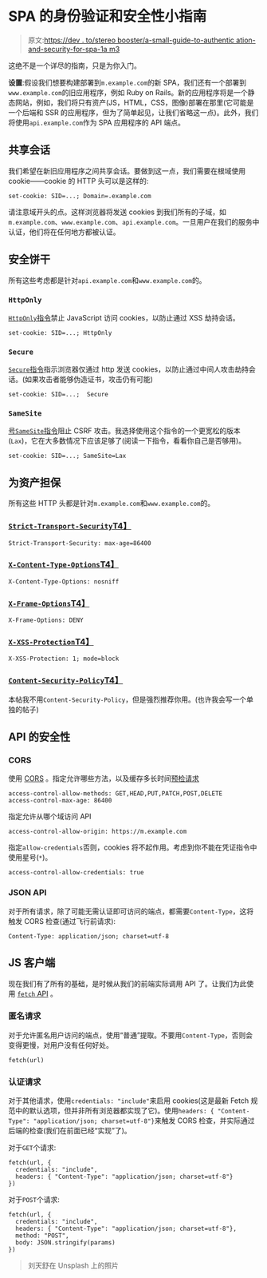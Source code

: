 # SPA 的身份验证和安全性小指南

> 原文:[https://dev . to/stereo booster/a-small-guide-to-authentic ation-and-security-for-spa-1a m3](https://dev.to/stereobooster/a-small-guide-to-authentication-and-security-for-spa-1am3)

这绝不是一个详尽的指南，只是为你入门。

**设置**:假设我们想要构建部署到`m.example.com`的新 SPA，我们还有一个部署到`www.example.com`的旧应用程序，例如 Ruby on Rails。新的应用程序将是一个静态网站，例如，我们将只有资产(JS，HTML，CSS，图像)部署在那里(它可能是一个后端和 SSR 的应用程序，但为了简单起见，让我们省略这一点)。此外，我们将使用`api.example.com`作为 SPA 应用程序的 API 端点。

## 共享会话

我们希望在新旧应用程序之间共享会话。要做到这一点，我们需要在根域使用 cookie——cookie 的 HTTP 头可以是这样的:

```
set-cookie: SID=...; Domain=.example.com 
```

请注意域开头的点。这样浏览器将发送 cookies 到我们所有的子域，如`m.example.com`、`www.example.com`、`api.example.com`。一旦用户在我们的服务中认证，他们将在任何地方都被认证。

## 安全饼干

所有这些考虑都是针对`api.example.com`和`www.example.com`的。

### `HttpOnly`

[`HttpOnly`指令](https://developer.mozilla.org/en-US/docs/Web/HTTP/Cookies#Secure_and_HttpOnly_cookies)禁止 JavaScript 访问 cookies，以防止通过 XSS 劫持会话。

```
set-cookie: SID=...; HttpOnly 
```

### `Secure`

[`Secure`指令](https://developer.mozilla.org/en-US/docs/Web/HTTP/Cookies#Secure_and_HttpOnly_cookies)指示浏览器仅通过 http 发送 cookies，以防止通过中间人攻击劫持会话。(如果攻击者能够伪造证书，攻击仍有可能)

```
set-cookie: SID=...;  Secure 
```

### `SameSite`

[号`SameSite`指令](https://www.netsparker.com/blog/web-security/same-site-cookie-attribute-prevent-cross-site-request-forgery/)阻止 CSRF 攻击。我选择使用这个指令的一个更宽松的版本(`Lax`)，它在大多数情况下应该足够了(阅读一下指令，看看你自己是否够用)。

```
set-cookie: SID=...; SameSite=Lax 
```

## 为资产担保

所有这些 HTTP 头都是针对`m.example.com`和`www.example.com`的。

### [`Strict-Transport-Security`T4】](https://helmetjs.github.io/docs/hsts/)

```
Strict-Transport-Security: max-age=86400 
```

### [`X-Content-Type-Options`T4】](https://helmetjs.github.io/docs/dont-sniff-mimetype/)

```
X-Content-Type-Options: nosniff 
```

### [`X-Frame-Options`T4】](https://helmetjs.github.io/docs/frameguard/)

```
X-Frame-Options: DENY 
```

### [`X-XSS-Protection`T4】](https://helmetjs.github.io/docs/xss-filter/)

```
X-XSS-Protection: 1; mode=block 
```

### [`Content-Security-Policy`T4】](https://helmetjs.github.io/docs/csp/)

本帖我不用`Content-Security-Policy`，但是强烈推荐你用。(也许我会写一个单独的帖子)

## API 的安全性

### CORS

使用 [CORS](https://developer.mozilla.org/en-US/docs/Web/HTTP/CORS) 。指定允许哪些方法，以及缓存多长时间[预检请求](https://developer.mozilla.org/en-US/docs/Glossary/Preflight_request)

```
access-control-allow-methods: GET,HEAD,PUT,PATCH,POST,DELETE
access-control-max-age: 86400 
```

指定允许从哪个域访问 API

```
access-control-allow-origin: https://m.example.com 
```

指定`allow-credentials`否则，cookies 将不起作用。考虑到你不能在凭证指令中使用星号(`*`)。

```
access-control-allow-credentials: true 
```

### JSON API

对于所有请求，除了可能无需认证即可访问的端点，都需要`Content-Type`，这将触发 CORS 检查(通过飞行前请求):

```
Content-Type: application/json; charset=utf-8 
```

## JS 客户端

现在我们有了所有的基础，是时候从我们的前端实际调用 API 了。让我们为此使用 [`fetch` API](https://developer.mozilla.org/en-US/docs/Web/API/Fetch_API) 。

### 匿名请求

对于允许匿名用户访问的端点，使用“普通”提取。不要用`Content-Type`，否则会变得更慢，对用户没有任何好处。

```
fetch(url) 
```

### 认证请求

对于其他请求，使用`credentials: "include"`来启用 cookies(这是最新 Fetch 规范中的默认选项，但并非所有浏览器都实现了它)。使用`headers: { "Content-Type": "application/json; charset=utf-8"}`来触发 CORS 检查，并实际通过后端的检查(我们在前面已经“实现”了)。

对于`GET`个请求:

```
fetch(url, {
  credentials: "include",
  headers: { "Content-Type": "application/json; charset=utf-8"}
}) 
```

对于`POST`个请求:

```
fetch(url, {
  credentials: "include",
  headers: { "Content-Type": "application/json; charset=utf-8"},
  method: "POST",
  body: JSON.stringify(params)
}) 
```

> 刘天舒在 Unsplash 上的照片